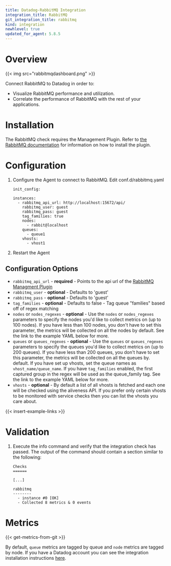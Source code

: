 ```yaml
---
title: Datadog-RabbitMQ Integration
integration_title: RabbitMQ
git_integration_title: rabbitmq
kind: integration
newhlevel: true
updated_for_agent: 5.8.5
---
```

# Overview

{{< img src="rabbitmqdashboard.png" >}}

Connect RabbitMQ to Datadog in order to:

* Visualize RabbitMQ performance and utilization.
* Correlate the performance of RabbitMQ with the rest of your applications.

# Installation

The RabbitMQ check requires the Management Plugin. Refer to [the RabbitMQ documentation](https://www.rabbitmq.com/management.html) for information on how to install the plugin.

# Configuration

1.  Configure the Agent to connect to RabbitMQ. Edit conf.d/rabbitmq.yaml

        init_config:

        instances:
          - rabbitmq_api_url: http://localhost:15672/api/
            rabbitmq_user: guest
            rabbitmq_pass: guest
            tag_families: true
            nodes:
              - rabbit@localhost
            queues:
              - queue1
            vhosts:
              - vhost1



1.  Restart the Agent

## Configuration Options

* `rabbitmq_api_url` - **required** - Points to the api url of the [RabbitMQ Managment Plugin](http://www.rabbitmq.com/management.html)
* `rabbitmq_user` - **optional** - Defaults to 'guest'
* `rabbitmq_pass` - **optional** - Defaults to 'guest'
* `tag_families` - **optional** - Defaults to false - Tag queue "families" based off of regex matching
* `nodes` or `nodes_regexes` - **optional** - Use the `nodes` or `nodes_regexes` parameters to specify the nodes you'd like to collect metrics on (up to 100 nodes). If you have less than 100 nodes, you don't have to set this parameter, the metrics will be collected on all the nodes by default. See the link to the example YAML below for more.
* `queues` or `queues_regexes` - **optional** - Use the `queues` or `queues_regexes` parameters to specify the queues you'd like to collect metrics on (up to 200 queues). If you have less than 200 queues, you don't have to set this parameter, the metrics will be collected on all the queues by. default. If you have set up vhosts, set the queue names as `vhost_name/queue_name`. If you have `tag_families` enabled, the first captured group in the regex will be used as the queue_family tag.  See the link to the example YAML below for more.
* `vhosts` - **optional** - By default a list of all vhosts is fetched and each one will be checked using the aliveness API. If you prefer only certain vhosts to be monitored with service checks then you can list the vhosts you care about.

{{< insert-example-links >}}


# Validation

1.  Execute the info command and verify that the integration check has passed. The output of the command should contain a section similar to the following:

        Checks
        ======

        [...]

        rabbitmq
        --------
          - instance #0 [OK]
          - Collected 8 metrics & 0 events

# Metrics

{{< get-metrics-from-git >}}



By default, `queue` metrics are tagged by queue and `node` metrics are tagged by node. If you have a Datadog account you can see the integration installation instructions [here][3].

   [3]: https://app.datadoghq.com/account/settings#integrations/rabbitmq


